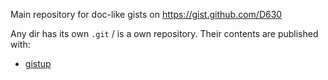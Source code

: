 Main repository for doc-like gists on https://gist.github.com/D630

Any dir has its own `.git` / is a own repository. Their contents are published with:
* [gistup](https://github.com/mbostock/gistup)
